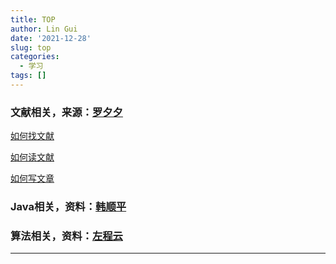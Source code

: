 ```yaml
---
title: TOP
author: Lin Gui
date: '2021-12-28'
slug: top
categories:
  - 学习
tags: []
---
```


### 文献相关，来源：[罗夕夕](https://space.bilibili.com/70939890/channel/seriesdetail?sid=1427262)

[如何找文献](https://www.bilibili.com/video/BV1B741147VF?spm_id_from=333.999.0.0)

[如何读文献](https://www.bilibili.com/video/BV1H741157h8?spm_id_from=333.999.0.0)

[如何写文章](https://www.bilibili.com/video/BV1e7411775P?spm_id_from=333.999.0.0)

### Java相关，资料：[韩顺平](https://www.bilibili.com/video/BV1fh411y7R8)

### 算法相关，资料：[左程云](https://www.bilibili.com/video/BV1Ef4y1T7Qi)

------

